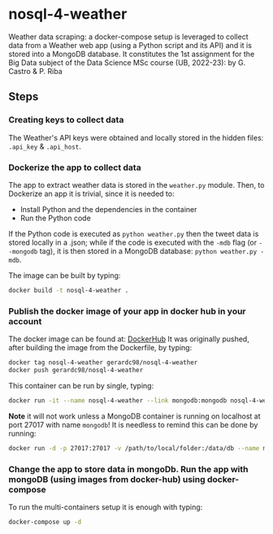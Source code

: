 # nosql-4-weather
Weather data scraping: a docker-compose setup is leveraged to collect 
data from a Weather web app (using a Python script and its API) and it is 
stored into a MongoDB database. It constitutes the 1st assignment
for the Big Data subject of the Data Science MSc course 
(UB, 2022-23): by G. Castro & P. Riba

## Steps

### Creating keys to collect data

The Weather's API keys were obtained and locally stored in the hidden files: 
``.api_key`` & ``.api_host``. 

### Dockerize the app to collect data

The app to extract weather data is stored in the ``weather.py`` module.
Then, to Dockerize an app it is trivial, since it is needed to:
- Install Python and the dependencies in the container
- Run the Python code

If the Python code is executed as ``python weather.py`` then the tweet 
data is stored locally in a .json; while if the code is executed with 
the ``-mdb`` flag (or ``--mongodb`` tag), it is then stored in a 
MongoDB database: ``python weather.py -mdb``.

The image can be built by typing:

```bash
docker build -t nosql-4-weather .
```

### Publish the docker image of your app in docker hub in your account

The docker image can be found at: 
[DockerHub](https://hub.docker.com/repository/docker/gerardc98/nosql-4-weather)
It was originally pushed, after building the image from the Dockerfile, 
by typing:
```bash
docker tag nosql-4-weather gerardc98/nosql-4-weather
docker push gerardc98/nosql-4-weather
```

This container can be run by single, typing:
```bash
docker run -it --name nosql-4-weather --link mongodb:mongodb nosql-4-weather
```

**Note** it will not work unless a MongoDB container is running 
on localhost at port 27017 with name ``mongodb``! It is needless 
to remind this can 
be done by running:

```bash
docker run -d -p 27017:27017 -v /path/to/local/folder:/data/db --name mongodb mongo
```

### Change the app to store data in mongoDb. Run the app with mongoDB (using images from docker-hub) using docker-compose

To run the multi-containers setup it is enough with typing:

```bash
docker-compose up -d
```
